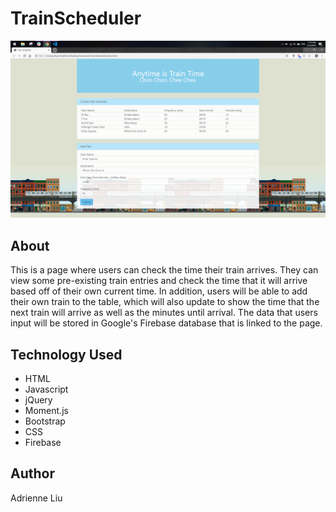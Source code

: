# TrainScheduler

![screenshot](assets/images/screenshot_train.png)

## About
This is a page where users can check the time their train arrives. They can view some pre-existing train entries and check the time that it will arrive based off of their own current time. In addition, users will be able to add their own train to the table, which will also update to show the time that the next train will arrive as well as the minutes until arrival. The data that users input will be stored in Google's Firebase database that is linked to the page. 

## Technology Used
* HTML
* Javascript
* jQuery
* Moment.js 
* Bootstrap
* CSS 
* Firebase 

## Author 
Adrienne Liu